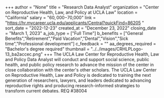 +++
author = "None"
title = "Research Data Analyst"
organization = "Center on Reproductive Health, Law, and Policy at UCLA Law"
location = "California"
salary = "$60,000-$70,000"
link = "https://hr.mycareer.ucla.edu/applicants/Central?quickFind=86205 "
sort_date = "2022-12-23"
created_at = "December 23, 2022"
closing_date = "March 1, 2023"
a_job_type = ["Full Time"]
b_benefits = ["General Benefits","Retirement","Paid Vacation","Dental","Vision","Sick time","Professional development"]
c_feedback = ""
aa_degrees_required = "Bachelor's degree required"
thumbnail = "../../images/CRHLPLogo-13_ba2accec.png"
+++
The UCLA Law Center for Reproductive Health, Law and Policy Data Analyst will conduct and support social science, public health, and public policy research to advance the mission of the center in close collaboration with the center's other scholars. The UCLA Law Center on Reproductive Health, Law and Policy is dedicated to training the next generation of researchers, lawyers, and leaders dedicated to advancing reproductive rights and producing research-informed strategies to transform current debates. REQ #38004   